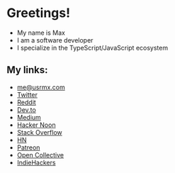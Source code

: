 # Greetings!

* My name is Max
* I am a software developer
* I specialize in the TypeScript/JavaScript ecosystem

## My links:

* [me@usrmx.com](mailto:me@usrmx.com)
* [Twitter](https://twitter.com/usrmx)
* [Reddit](https://www.reddit.com/user/usrmx)
* [Dev.to](https://dev.to/usrmx)
* [Medium](https://medium.com/@usrmx)
* [Hacker Noon](https://hackernoon.com/u/usrmx)
* [Stack Overflow](https://stackoverflow.com/users/10805030/w1zm8)
* [HN](https://news.ycombinator.com/user?id=usrmx)
* [Patreon](https://www.patreon.com/usrmx)
* [Open Collective](https://opencollective.com/usrmx)
* [IndieHackers](https://www.indiehackers.com/usrmx)

